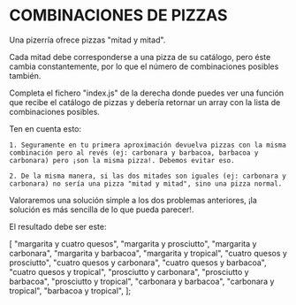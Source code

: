 # COMBINACIONES DE PIZZAS

Una pizerría ofrece pizzas "mitad y mitad".

Cada mitad debe corresponderse a una pizza de su catálogo, pero éste cambia constantemente, por lo que el número de combinaciones posibles también.

Completa el fichero "index.js" de la derecha donde puedes ver una función que recibe el catálogo de pizzas y debería retornar un array con la lista de combinaciones posibles.

Ten en cuenta esto:

    1. Seguramente en tu primera aproximación devuelva pizzas con la misma combinación pero al revés (ej: carbonara y barbacoa, barbacoa y carbonara) pero ¡son la misma pizza!. Debemos evitar eso.

    2. De la misma manera, si las dos mitades son iguales (ej: carbonara y carbonara) no sería una pizza "mitad y mitad", sino una pizza normal.

Valoraremos una solución simple a los dos problemas anteriores, ¡la solución es más sencilla de lo que pueda parecer!.

El resultado debe ser este:

[
"margarita y cuatro quesos",
"margarita y prosciutto",
"margarita y carbonara",
"margarita y barbacoa",
"margarita y tropical",
"cuatro quesos y prosciutto",
"cuatro quesos y carbonara",
"cuatro quesos y barbacoa",
"cuatro quesos y tropical",
"prosciutto y carbonara",
"prosciutto y barbacoa",
"prosciutto y tropical",
"carbonara y barbacoa",
"carbonara y tropical",
"barbacoa y tropical",
];
